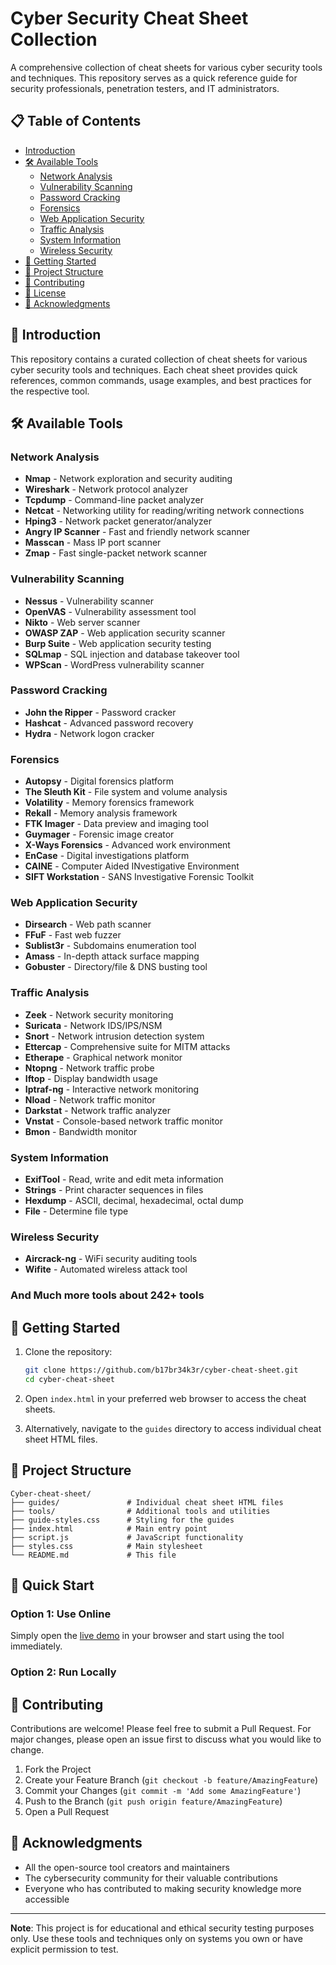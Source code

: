 # Cyber Security Cheat Sheet Collection

A comprehensive collection of cheat sheets for various cyber security tools and techniques. This repository serves as a quick reference guide for security professionals, penetration testers, and IT administrators.

## 📋 Table of Contents

- [Introduction](#-introduction)
- [🛠️ Available Tools](#%EF%B8%8F-available-tools)
  - [Network Analysis](#network-analysis)
  - [Vulnerability Scanning](#vulnerability-scanning)
  - [Password Cracking](#password-cracking)
  - [Forensics](#forensics)
  - [Web Application Security](#web-application-security)
  - [Traffic Analysis](#traffic-analysis)
  - [System Information](#system-information)
  - [Wireless Security](#wireless-security)
- [🚀 Getting Started](#-getting-started)
- [📁 Project Structure](#-project-structure)
- [🤝 Contributing](#-contributing)
- [📜 License](#-license)
- [🙏 Acknowledgments](#-acknowledgments)

## 🌟 Introduction

This repository contains a curated collection of cheat sheets for various cyber security tools and techniques. Each cheat sheet provides quick references, common commands, usage examples, and best practices for the respective tool.

## 🛠️ Available Tools

### Network Analysis
- **Nmap** - Network exploration and security auditing
- **Wireshark** - Network protocol analyzer
- **Tcpdump** - Command-line packet analyzer
- **Netcat** - Networking utility for reading/writing network connections
- **Hping3** - Network packet generator/analyzer
- **Angry IP Scanner** - Fast and friendly network scanner
- **Masscan** - Mass IP port scanner
- **Zmap** - Fast single-packet network scanner

### Vulnerability Scanning
- **Nessus** - Vulnerability scanner
- **OpenVAS** - Vulnerability assessment tool
- **Nikto** - Web server scanner
- **OWASP ZAP** - Web application security scanner
- **Burp Suite** - Web application security testing
- **SQLmap** - SQL injection and database takeover tool
- **WPScan** - WordPress vulnerability scanner

### Password Cracking
- **John the Ripper** - Password cracker
- **Hashcat** - Advanced password recovery
- **Hydra** - Network logon cracker

### Forensics
- **Autopsy** - Digital forensics platform
- **The Sleuth Kit** - File system and volume analysis
- **Volatility** - Memory forensics framework
- **Rekall** - Memory analysis framework
- **FTK Imager** - Data preview and imaging tool
- **Guymager** - Forensic image creator
- **X-Ways Forensics** - Advanced work environment
- **EnCase** - Digital investigations platform
- **CAINE** - Computer Aided INvestigative Environment
- **SIFT Workstation** - SANS Investigative Forensic Toolkit

### Web Application Security
- **Dirsearch** - Web path scanner
- **FFuF** - Fast web fuzzer
- **Sublist3r** - Subdomains enumeration tool
- **Amass** - In-depth attack surface mapping
- **Gobuster** - Directory/file & DNS busting tool

### Traffic Analysis
- **Zeek** - Network security monitoring
- **Suricata** - Network IDS/IPS/NSM
- **Snort** - Network intrusion detection system
- **Ettercap** - Comprehensive suite for MITM attacks
- **Etherape** - Graphical network monitor
- **Ntopng** - Network traffic probe
- **Iftop** - Display bandwidth usage
- **Iptraf-ng** - Interactive network monitoring
- **Nload** - Network traffic monitor
- **Darkstat** - Network traffic analyzer
- **Vnstat** - Console-based network traffic monitor
- **Bmon** - Bandwidth monitor

### System Information
- **ExifTool** - Read, write and edit meta information
- **Strings** - Print character sequences in files
- **Hexdump** - ASCII, decimal, hexadecimal, octal dump
- **File** - Determine file type

### Wireless Security
- **Aircrack-ng** - WiFi security auditing tools
- **Wifite** - Automated wireless attack tool

### And Much more tools about 242+ tools

## 🚀 Getting Started

1. Clone the repository:
   ```bash
   git clone https://github.com/b17br34k3r/cyber-cheat-sheet.git
   cd cyber-cheat-sheet
   ```

2. Open `index.html` in your preferred web browser to access the cheat sheets.

3. Alternatively, navigate to the `guides` directory to access individual cheat sheet HTML files.

## 📁 Project Structure

```
Cyber-cheat-sheet/
├── guides/               # Individual cheat sheet HTML files
├── tools/                # Additional tools and utilities
├── guide-styles.css      # Styling for the guides
├── index.html            # Main entry point
├── script.js             # JavaScript functionality
├── styles.css            # Main stylesheet
└── README.md             # This file
```
## 🚀 Quick Start

### Option 1: Use Online

Simply open the [live demo](https://b17br34k3r.github.io/Cyber-cheet-sheet//) in your browser and start using the tool immediately.

### Option 2: Run Locally
## 🤝 Contributing

Contributions are welcome! Please feel free to submit a Pull Request. For major changes, please open an issue first to discuss what you would like to change.

1. Fork the Project
2. Create your Feature Branch (`git checkout -b feature/AmazingFeature`)
3. Commit your Changes (`git commit -m 'Add some AmazingFeature'`)
4. Push to the Branch (`git push origin feature/AmazingFeature`)
5. Open a Pull Request

## 🙏 Acknowledgments

- All the open-source tool creators and maintainers
- The cybersecurity community for their valuable contributions
- Everyone who has contributed to making security knowledge more accessible

---

**Note**: This project is for educational and ethical security testing purposes only. Use these tools and techniques only on systems you own or have explicit permission to test.

